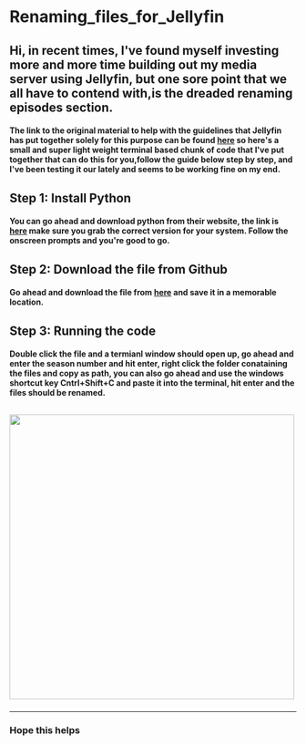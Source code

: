# Renaming_files_for_Jellyfin<div id="header" align="center">


<h2 align="left">Hi, in recent times, I've found myself investing more and more time building out my media server using Jellyfin, but one sore point that we all have to contend with,is the dreaded renaming episodes section.

<h4 align="left">The link to the original material to help with the guidelines that Jellyfin has put together solely for this purpose can be found <a href="https://jellyfin.org/docs/general/server/media/shows/">here</a> so here's a small and super light weight terminal based chunk of code that I've put together that 
can do this for you,follow the guide below step by step, and I've been testing it our lately and seems to be working fine on my end.

<h2>
  Step 1: Install Python

<h4 align="left"> You can go ahead and download python from their website, the link is <a href="https://www.python.org/downloads/">here</a> make sure you grab the correct version for your system. Follow the onscreen prompts and you're good to go.

<h2>
  Step 2: Download the file from Github

<h4 align="left"> Go ahead and download the file from <a href="https://unsplash.com/images/animals/cat">here</a> and save it in a memorable location.


<h2>
  Step 3: Running the code
  
<h4 align="left"> Double click the file and a termianl window should open up, go ahead and enter the season number and hit enter, right click the folder conataining the files and copy as path, you can also go ahead and use the windows shortcut key Cntrl+Shift+C and paste it into the terminal, hit enter and the files should be renamed.

<h2>
<img src="https://media.giphy.com/media/kPf7JoamNzlRZHFvhg/giphy.gif" width="500"/>
</div>


---

### Hope this helps


